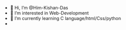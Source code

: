 - 👋 Hi, I’m @Him-Kishan-Das
- 👀 I’m interested in Web-Development
- 🌱 I’m currently learning C language/html/Css/python
-
<!---
Him-Kishan-Das/Him-Kishan-Das is a ✨ special ✨ repository because its `README.md` (this file) appears on your GitHub profile.
You can click the Preview link to take a look at your changes.
--->
